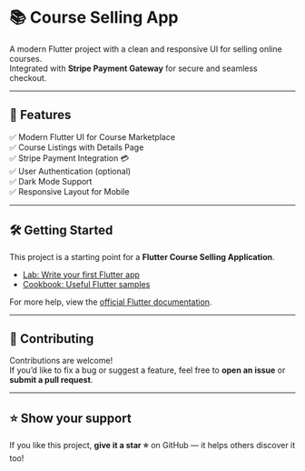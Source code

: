 # 📚 Course Selling App  

A modern Flutter project with a clean and responsive UI for selling online courses.  
Integrated with **Stripe Payment Gateway** for secure and seamless checkout.  

---

## 🚀 Features  

✅ Modern Flutter UI for Course Marketplace  
✅ Course Listings with Details Page  
✅ Stripe Payment Integration 💳  
✅ User Authentication (optional)  
✅ Dark Mode Support  
✅ Responsive Layout for Mobile  

---

## 🛠️ Getting Started  

This project is a starting point for a **Flutter Course Selling Application**.  

- [Lab: Write your first Flutter app](https://docs.flutter.dev/get-started/codelab)  
- [Cookbook: Useful Flutter samples](https://docs.flutter.dev/cookbook)  

For more help, view the [official Flutter documentation](https://docs.flutter.dev/).  

---

## 🤝 Contributing  

Contributions are welcome!  
If you’d like to fix a bug or suggest a feature, feel free to **open an issue** or **submit a pull request**.  

---

## ⭐ Show your support  

If you like this project, **give it a star ⭐** on GitHub — it helps others discover it too!  
